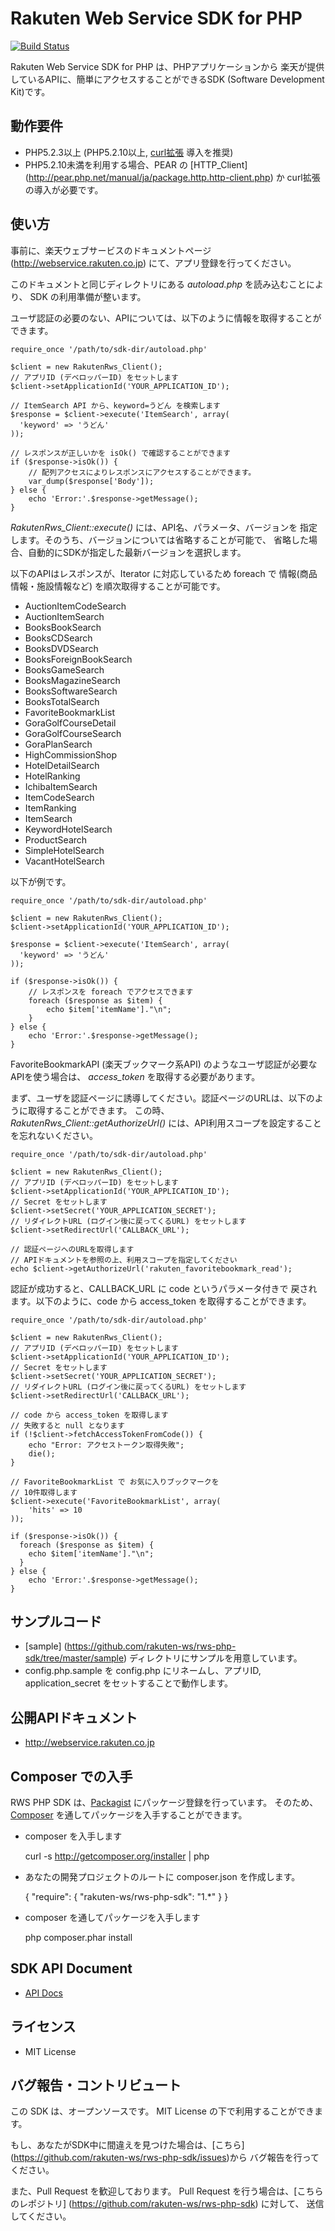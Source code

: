 Rakuten Web Service SDK for PHP
===============================

[![Build Status](https://secure.travis-ci.org/rakuten-ws/rws-php-sdk.png?branch=master)](http://travis-ci.org/rakuten-ws/rws-php-sdk)

Rakuten Web Service SDK for PHP は、PHPアプリケーションから
楽天が提供しているAPIに、簡単にアクセスすることができるSDK
(Software Development Kit)です。

動作要件
--------

- PHP5.2.3以上 (PHP5.2.10以上, [curl拡張](http://php.net/manual/ja/book.curl.php) 導入を推奨)
- PHP5.2.10未満を利用する場合、PEAR の [HTTP_Client] (http://pear.php.net/manual/ja/package.http.http-client.php)
  か curl拡張の導入が必要です。

使い方
------

事前に、楽天ウェブサービスのドキュメントページ(http://webservice.rakuten.co.jp)
にて、アプリ登録を行ってください。

このドキュメントと同じディレクトリにある *autoload.php* を読み込むことにより、
SDK の利用準備が整います。

ユーザ認証の必要のない、APIについては、以下のように情報を取得することができます。

    require_once '/path/to/sdk-dir/autoload.php'

    $client = new RakutenRws_Client();
    // アプリID (デベロッパーID) をセットします
    $client->setApplicationId('YOUR_APPLICATION_ID');

    // ItemSearch API から、keyword=うどん を検索します
    $response = $client->execute('ItemSearch', array(
      'keyword' => 'うどん'
    ));

    // レスポンスが正しいかを isOk() で確認することができます
    if ($response->isOk()) {
        // 配列アクセスによりレスポンスにアクセスすることができます。
        var_dump($response['Body']);
    } else {
        echo 'Error:'.$response->getMessage();
    }

*RakutenRws_Client::execute()* には、API名、パラメータ、バージョンを
指定します。そのうち、バージョンについては省略することが可能で、
省略した場合、自動的にSDKが指定した最新バージョンを選択します。

以下のAPIはレスポンスが、Iterator に対応しているため
foreach で 情報(商品情報・施設情報など) を順次取得することが可能です。

* AuctionItemCodeSearch
* AuctionItemSearch
* BooksBookSearch
* BooksCDSearch
* BooksDVDSearch
* BooksForeignBookSearch
* BooksGameSearch
* BooksMagazineSearch
* BooksSoftwareSearch
* BooksTotalSearch
* FavoriteBookmarkList
* GoraGolfCourseDetail
* GoraGolfCourseSearch
* GoraPlanSearch
* HighCommissionShop
* HotelDetailSearch
* HotelRanking
* IchibaItemSearch
* ItemCodeSearch
* ItemRanking
* ItemSearch
* KeywordHotelSearch
* ProductSearch
* SimpleHotelSearch
* VacantHotelSearch

以下が例です。

    require_once '/path/to/sdk-dir/autoload.php'

    $client = new RakutenRws_Client();
    $client->setApplicationId('YOUR_APPLICATION_ID');

    $response = $client->execute('ItemSearch', array(
      'keyword' => 'うどん'
    ));

    if ($response->isOk()) {
        // レスポンスを foreach でアクセスできます
        foreach ($response as $item) {
            echo $item['itemName']."\n";
        }
    } else {
        echo 'Error:'.$response->getMessage();
    }


FavoriteBookmarkAPI (楽天ブックマーク系API) のようなユーザ認証が必要な
APIを使う場合は、 *access_token* を取得する必要があります。

まず、ユーザを認証ページに誘導してください。認証ページのURLは、以下のように取得することができます。
この時、 *RakutenRws_Client::getAuthorizeUrl()* には、API利用スコープを設定することを忘れないください。

    require_once '/path/to/sdk-dir/autoload.php'

    $client = new RakutenRws_Client();
    // アプリID (デベロッパーID) をセットします
    $client->setApplicationId('YOUR_APPLICATION_ID');
    // Secret をセットします
    $client->setSecret('YOUR_APPLICATION_SECRET');
    // リダイレクトURL (ログイン後に戻ってくるURL) をセットします
    $client->setRedirectUrl('CALLBACK_URL');

    // 認証ページへのURLを取得します
    // APIドキュメントを参照の上、利用スコープを指定してください
    echo $client->getAuthorizeUrl('rakuten_favoritebookmark_read');

認証が成功すると、CALLBACK_URL に code というパラメータ付きで
戻されます。以下のように、code から access_token を取得することができます。

    require_once '/path/to/sdk-dir/autoload.php'

    $client = new RakutenRws_Client();
    // アプリID (デベロッパーID) をセットします
    $client->setApplicationId('YOUR_APPLICATION_ID');
    // Secret をセットします
    $client->setSecret('YOUR_APPLICATION_SECRET');
    // リダイレクトURL (ログイン後に戻ってくるURL) をセットします
    $client->setRedirectUrl('CALLBACK_URL');

    // code から access_token を取得します
    // 失敗すると null となります
    if (!$client->fetchAccessTokenFromCode()) {
        echo "Error: アクセストークン取得失敗";
        die();
    }

    // FavoriteBookmarkList で お気に入りブックマークを
    // 10件取得します
    $client->execute('FavoriteBookmarkList', array(
        'hits' => 10
    ));

    if ($response->isOk()) {
      foreach ($response as $item) {
        echo $item['itemName']."\n";
      }
    } else {
        echo 'Error:'.$response->getMessage();
    }

サンプルコード
-------------

- [sample] (https://github.com/rakuten-ws/rws-php-sdk/tree/master/sample) ディレクトリにサンプルを用意しています。
- config.php.sample を config.php にリネームし、アプリID, application_secret をセットすることで動作します。

公開APIドキュメント
-------------------

- http://webservice.rakuten.co.jp


Composer での入手
-----------------

RWS PHP SDK は、[Packagist](http://packagist.org/) にパッケージ登録を行っています。
そのため、 [Composer](http://getcomposer.org/) を通してパッケージを入手することができます。

- composer を入手します

  curl -s http://getcomposer.org/installer | php

- あなたの開発プロジェクトのルートに composer.json を作成します。

    {
        "require": {
            "rakuten-ws/rws-php-sdk": "1.*"
        }
    }

- composer を通してパッケージを入手します

  php composer.phar install

SDK API Document
----------------

- [API Docs](http://webservice.rakuten.co.jp/sdkapi/php/)

ライセンス
----------

- MIT License

バグ報告・コントリビュート
--------------------------

この SDK は、オープンソースです。 MIT License の下で利用することができます。

もし、あなたがSDK中に間違えを見つけた場合は、[こちら] (https://github.com/rakuten-ws/rws-php-sdk/issues)から
バグ報告を行ってください。

また、Pull Request を歓迎しております。
Pull Request を行う場合は、[こちらのレポジトリ] (https://github.com/rakuten-ws/rws-php-sdk) に対して、
送信してください。
